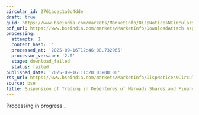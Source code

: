 ```yaml
---
circular_id: 2761acec1a0c4dde
draft: true
guid: https://www.bseindia.com/markets/MarketInfo/DispNoticesNCirculars.aspx?Noticeid={1C622950-D086-4FD4-BACF-346B132071D7}&noticeno=20250916-38&dt=09/16/2025&icount=38&totcount=62&flag=0
pdf_url: https://www.bseindia.com/markets/MarketInfo/DownloadAttach.aspx?id=20250916-38&attachedId=
processing:
  attempts: 1
  content_hash: ''
  processed_at: '2025-09-16T12:46:08.732965'
  processor_version: '2.0'
  stage: download_failed
  status: failed
published_date: '2025-09-16T11:20:03+00:00'
rss_url: https://www.bseindia.com/markets/MarketInfo/DispNoticesNCirculars.aspx?Noticeid={1C622950-D086-4FD4-BACF-346B132071D7}&noticeno=20250916-38&dt=09/16/2025&icount=38&totcount=62&flag=0
source: bse
title: Suspension of Trading in Debentures of Marwadi Shares and Finance Limited
---
```


Processing in progress...